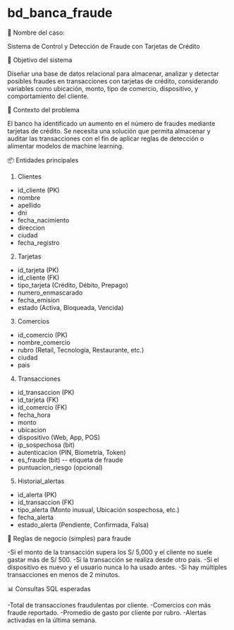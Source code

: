 # bd_banca_fraude

📝 Nombre del caso:

Sistema de Control y Detección de Fraude con Tarjetas de Crédito

🎯 Objetivo del sistema

Diseñar una base de datos relacional para almacenar, analizar y detectar posibles fraudes en transacciones con tarjetas de crédito, considerando variables como ubicación, monto, tipo de comercio, dispositivo, y comportamiento del cliente.

🏦 Contexto del problema

El banco ha identificado un aumento en el número de fraudes mediante tarjetas de crédito. Se necesita una solución que permita almacenar y auditar las transacciones con el fin de aplicar reglas de detección o alimentar modelos de machine learning.

📦 Entidades principales

1. Clientes
- id_cliente (PK)
- nombre
- apellido
- dni
- fecha_nacimiento
- direccion
- ciudad
- fecha_registro
  
2. Tarjetas
- id_tarjeta (PK)
- id_cliente (FK)
- tipo_tarjeta (Crédito, Débito, Prepago)
- numero_enmascarado
- fecha_emision
- estado (Activa, Bloqueada, Vencida)
  
3. Comercios
- id_comercio (PK)
- nombre_comercio
- rubro (Retail, Tecnología, Restaurante, etc.)
- ciudad
- pais
  
4. Transacciones
- id_transaccion (PK)
- id_tarjeta (FK)
- id_comercio (FK)
- fecha_hora
- monto
- ubicacion
- dispositivo (Web, App, POS)
- ip_sospechosa (bit)
- autenticacion (PIN, Biometría, Token)
- es_fraude (bit) -- etiqueta de fraude
- puntuacion_riesgo (opcional)
  
5. Historial_alertas
- id_alerta (PK)
- id_transaccion (FK)
- tipo_alerta (Monto inusual, Ubicación sospechosa, etc.)
- fecha_alerta
- estado_alerta (Pendiente, Confirmada, Falsa)

🧠 Reglas de negocio (simples) para fraude

-Si el monto de la transacción supera los S/ 5,000 y el cliente no suele gastar más de S/ 500.
-Si la transacción se realiza desde otro país.
-Si el dispositivo es nuevo y el usuario nunca lo ha usado antes.
-Si hay múltiples transacciones en menos de 2 minutos.

📊 Consultas SQL esperadas

-Total de transacciones fraudulentas por cliente.
-Comercios con más fraude reportado.
-Promedio de gasto por cliente por rubro.
-Alertas activadas en la última semana.

